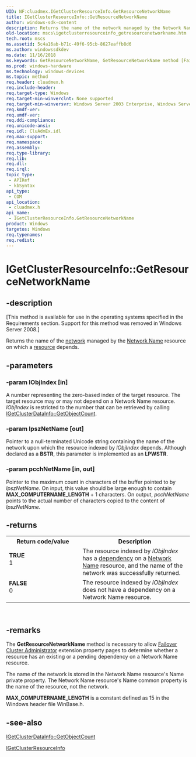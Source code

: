 ```yaml
---
UID: NF:cluadmex.IGetClusterResourceInfo.GetResourceNetworkName
title: IGetClusterResourceInfo::GetResourceNetworkName
author: windows-sdk-content
description: Returns the name of the network managed by the Network Name resource on which a resource depends.
old-location: mscs\igetclusterresourceinfo_getresourcenetworkname.htm
tech.root: mscs
ms.assetid: 5c4a16ab-b71c-49f6-95cb-8627eaffb8d6
ms.author: windowssdkdev
ms.date: 11/16/2018
ms.keywords: GetResourceNetworkName, GetResourceNetworkName method [Failover Cluster], GetResourceNetworkName method [Failover Cluster],IGetClusterResourceInfo interface, IGetClusterResourceInfo interface [Failover Cluster],GetResourceNetworkName method, IGetClusterResourceInfo.GetResourceNetworkName, IGetClusterResourceInfo::GetResourceNetworkName, _wolf_igetclusterresourceinfo_getresourcenetworkname, cluadmex/IGetClusterResourceInfo::GetResourceNetworkName, mscs.igetclusterresourceinfo_getresourcenetworkname
ms.prod: windows-hardware
ms.technology: windows-devices
ms.topic: method
req.header: cluadmex.h
req.include-header: 
req.target-type: Windows
req.target-min-winverclnt: None supported
req.target-min-winversvr: Windows Server 2003 Enterprise, Windows Server 2003 Datacenter
req.kmdf-ver: 
req.umdf-ver: 
req.ddi-compliance: 
req.unicode-ansi: 
req.idl: CluAdmEx.idl
req.max-support: 
req.namespace: 
req.assembly: 
req.type-library: 
req.lib: 
req.dll: 
req.irql: 
topic_type:
 - APIRef
 - kbSyntax
api_type:
 - COM
api_location:
 - cluadmex.h
api_name:
 - IGetClusterResourceInfo.GetResourceNetworkName
product: Windows
targetos: Windows
req.typenames: 
req.redist: 
---
```


# IGetClusterResourceInfo::GetResourceNetworkName


## -description


<p class="CCE_Message">[This method is available for use in the operating systems specified in the Requirements 
    section. Support for this method was removed in Windows Server 2008.]

Returns the name of the <a href="https://msdn.microsoft.com/57d16e1f-e774-4ffb-b26b-7e72d6d589aa">network</a> managed by the 
    <a href="https://msdn.microsoft.com/7b5b9d3f-98ab-419b-936e-26e9e5fc022d">Network Name</a> resource on which a 
    <a href="https://msdn.microsoft.com/090d1c20-fab3-43dd-bfe2-a2c3f9ba8f89">resource</a> depends.


## -parameters




### -param lObjIndex [in]

A number representing the zero-based index of the target resource. The target resource may or may not depend 
       on a Network Name resource. <i>lObjIndex</i> is restricted to the number that can be 
       retrieved by calling 
       <a href="https://msdn.microsoft.com/20ef63e2-bcec-48bc-86e8-ab746fb72cc5">IGetClusterDataInfo::GetObjectCount</a>.


### -param lpszNetName [out]

Pointer to a null-terminated Unicode string containing the name of the network upon which the resource 
       indexed by <i>lObjIndex</i> depends. Although declared as a 
       <b>BSTR</b>, this parameter is implemented as an <b>LPWSTR</b>.


### -param pcchNetName [in, out]

Pointer to the maximum count in characters of the buffer pointed to by <i>lpszNetName</i>. 
       On input, this value should be large enough to contain <b>MAX_COMPUTERNAME_LENGTH</b> + 1 
       characters. On output, <i>pcchNetName</i> points to the actual number of characters copied 
       to the content of <i>lpszNetName</i>.


## -returns



<table>
<tr>
<th>Return code/value</th>
<th>Description</th>
</tr>
<tr>
<td width="40%">
<dl>
<dt><b>TRUE</b></dt>
<dt>1</dt>
</dl>
</td>
<td width="60%">
The resource indexed by <i>lObjIndex</i> has a 
         <a href="https://msdn.microsoft.com/2ad913d2-99cb-4885-a1de-822f77dc2030">dependency</a> on a 
         <a href="https://msdn.microsoft.com/7b5b9d3f-98ab-419b-936e-26e9e5fc022d">Network Name</a> resource, and the name of the 
         network was successfully returned.

</td>
</tr>
<tr>
<td width="40%">
<dl>
<dt><b>FALSE</b></dt>
<dt>0</dt>
</dl>
</td>
<td width="60%">
The resource indexed by <i>lObjIndex</i> does not have a dependency on a Network Name 
         resource.

</td>
</tr>
</table>
 




## -remarks



The 
     <b>GetResourceNetworkName</b> 
     method is necessary to allow 
     <a href="https://msdn.microsoft.com/5d89c4b8-0554-4672-9e06-2ce7c5d15d5f">Failover Cluster Administrator</a> extension property 
     pages to determine whether a resource has an existing or a pending dependency on a Network Name resource.

The name of the network is stored in the Network Name resource's Name private property. The Network Name 
     resource's Name common property is the name of the resource, not the network.

<b>MAX_COMPUTERNAME_LENGTH</b> is a constant defined as 15 in the Windows header file 
     WinBase.h.




## -see-also




<a href="https://msdn.microsoft.com/20ef63e2-bcec-48bc-86e8-ab746fb72cc5">IGetClusterDataInfo::GetObjectCount</a>



<a href="https://msdn.microsoft.com/8a3a9e9d-4666-4d9a-83e3-10d667b42d66">IGetClusterResourceInfo</a>
 

 

